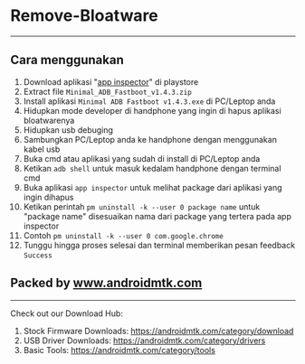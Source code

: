 # Remove-Bloatware
_______________________________
## Cara menggunakan
1. Download aplikasi "<a href="https://play.google.com/store/apps/details?id=com.jgba.appinspector&hl=id&pli=1">app inspector</a>" di playstore
2. Extract file `Minimal_ADB_Fastboot_v1.4.3.zip`
3. Install aplikasi `Minimal ADB Fastboot v1.4.3.exe` di PC/Leptop anda
4. Hidupkan mode developer di handphone yang ingin di hapus aplikasi bloatwarenya
5. Hidupkan usb debuging
6. Sambungkan PC/Leptop anda ke handphone dengan menggunakan kabel usb
7. Buka cmd atau aplikasi yang sudah di install di PC/Leptop anda
8. Ketikan `adb shell` untuk masuk kedalam handphone dengan terminal cmd
9. Buka aplikasi `app inspector` untuk melihat package dari aplikasi yang ingin dihapus
10. Ketikan perintah `pm uninstall -k --user 0 package name` untuk "package name" disesuaikan nama dari package yang tertera pada app inspector
11. Contoh `pm uninstall -k --user 0 com.google.chrome`
12. Tunggu hingga proses selesai dan terminal memberikan pesan feedback `Success`


## Packed by www.androidmtk.com
_______________________________

Check out our Download Hub:

1. Stock Firmware Downloads: https://androidmtk.com/category/download
2. USB Driver Downloads: https://androidmtk.com/category/drivers
3. Basic Tools: https://androidmtk.com/category/tools
